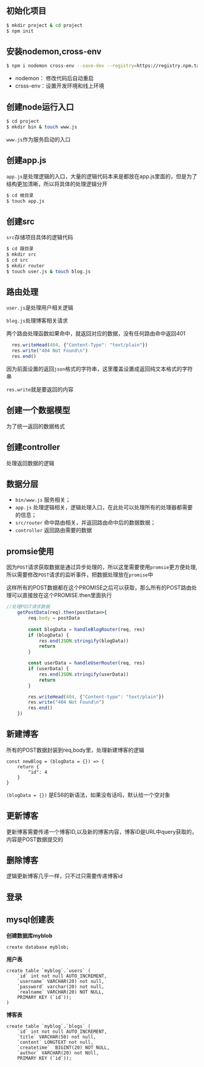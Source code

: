 ## 初始化项目

```bash
$ mkdir project & cd project
$ npm init
```

## 安装nodemon,cross-env

```bash
$ npm i nodemon cross-env --save-dev --registry=https://registry.npm.taobao.org
```

- nodemon： 修改代码后自动重启
- crsss-env：设置开发环境和线上环境

## 创建node运行入口

```bash
$ cd project
$ mkdir bin & touch www.js
```

`www.js`作为服务启动的入口

## 创建app.js

`app.js`是处理逻辑的入口，大量的逻辑代码本来是都放在app.js里面的，但是为了结构更加清晰，所以将具体的处理逻辑分开

```bash
$ cd 根目录
$ touch app.js
```

## 创建src 

`src`存储项目具体的逻辑代码

```bash
$ cd 跟目录
$ mkdir src 
$ cd src 
$ mkdir router 
$ touch user.js & touch blog.js  
```



## 路由处理

`user.js`是处理用户相关逻辑

`blog.js`处理博客相关请求

两个路由处理函数如果命中，就返回对应的数据，没有任何路由命中返回401

```js
  res.writeHead(404, {"Content-Type": "text/plain"})
  res.write("404 Not Found\n")
  res.end()
```

因为前面设置的返回`json`格式的字符串，这里覆盖设置成返回纯文本格式的字符串

`res.write`就是要返回的内容

## 创建一个数据模型
为了统一返回的数据格式
## 创建controller
处理返回数据的逻辑

## 数据分层
- `bin/www.js` 服务相关；
- `app.js` 处理逻辑相关，逻辑处理入口，在此处可以处理所有的处理器都需要的信息；
- `src/router` 命中路由相关，并返回路由命中后的数据数据；
- `controller` 返回路由需要的数据



## promsie使用

因为`POST`请求获取数据是通过异步处理的，所以这里需要使用`promsie`更方便处理,所以需要修改`POST`请求的监听事件，把数据处理放在`promise`中

这样所有的POST数据都在这个PROMISE之后可以获取，那么所有的POST路由处理可以直接放在这个PROMISE.then里面执行

```js
//处理POST请求数据
    getPostData(req).then(postData=>{
        req.body = postData
        
        const blogData = handleBlogRouter(req, res)
        if (blogData) {
            res.end(JSON.stringify(blogData))
            return
        }

        const userData = handleUserRouter(req, res)
        if (userData) {
            res.end(JSON.stringify(userData))
            return
        }

        res.writeHead(404, {"Content-type": "text/plain"})
        res.write("404 Not Found\n")
        res.end()
    })

```

## 新建博客

所有的POST数据封装到req,body里，处理新建博客的逻辑

```
const newBlog = (blogData = {}) => {
    return {
        "id": 4
    }
}
```

`(blogData = {})` 是ES6的新语法，如果没有话吗，默认给一个空对象

## 更新博客

更新博客需要传递一个博客ID,以及新的博客内容，博客iD是URL中query获取的，内容是POST数据提交的



## 删除博客

逻辑更新博客几乎一样，只不过只需要传递博客id



## 登录



## mysql创建表

**创建数据库myblob**

```
create database myblob;
```



**用户表**

```
create table `myblog`.`users` (
	`id` int not null AUTO_INCREMENT,
	`username` VARCHAR(20) not null,
	`password` varchar(20) not null,	
	`realname` VARCHAR(20) NOT NULL,
	PRIMARY KEY (`id`));
)
```

**博客表**

```
create table `myblog`.`blogs` (
	`id` int not null AUTO_INCREMENT,
	`title` VARCHAR(50) not null,
	`content` LONGTEXT not null,	
	`createtime`  BIGINT(20) NOT NULL,
	`author` VARCHAR(20) not NUll,
	PRIMARY KEY (`id`));

```



​                 


